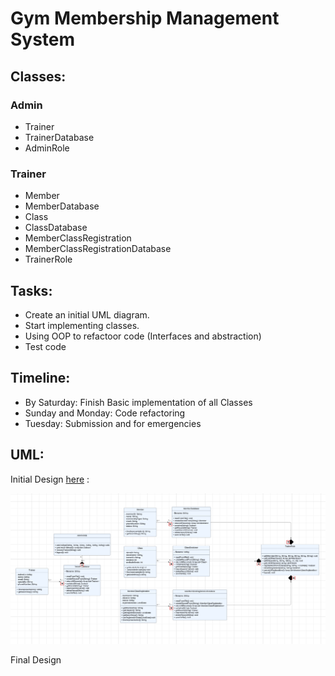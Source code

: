 # Gym Membership Management System
## Classes:
### Admin
- Trainer
- TrainerDatabase
- AdminRole
### Trainer
- Member
- MemberDatabase
- Class
- ClassDatabase
- MemberClassRegistration
- MemberClassRegistrationDatabase
- TrainerRole

## Tasks:
- Create an initial UML diagram.
- Start implementing classes.
- Using OOP to refactoor code (Interfaces and abstraction)
- Test code

## Timeline:
- By Saturday: Finish Basic implementation of all Classes
- Sunday and Monday: Code refactoring
- Tuesday: Submission and for emergencies

## UML:
Initial Design [here](https://lucid.app/lucidchart/92c09dff-38e8-4e9b-a92a-fc9dd05b664c/edit?viewport_loc=1093%2C221%2C3804%2C1435%2CHWEp-vi-RSFO&invitationId=inv_d8d3f194-6469-426f-b898-8d274d8e8170) :

![UML](UML/first.png)

Final Design